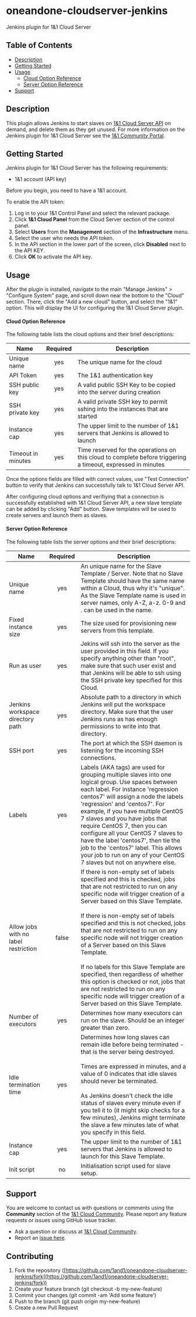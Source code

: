 # oneandone-cloudserver-jenkins
Jenkins plugin for 1&amp;1 Cloud Server

## Table of Contents

* [Description](#description)
* [Getting Started](#getting-started)
* [Usage](#usage)
    * [Cloud Option Reference](#cloud-option-reference)
    * [Server Option Reference](#server-option-reference)
* [Support](#support)

## Description

This plugin allows Jenkins to start slaves on [1&1 Cloud Server API](https://cloudpanel-api.1and1.com/documentation/index_en.html) on demand, and delete them as they get unused. For more information on the Jenkins plugin for 1&amp;1 Cloud Server see the [1&1 Community Portal](https://www.1and1.com/cloud-community/).

## Getting Started

Jenkins plugin for 1&amp;1 Cloud Server has the following requirements:

* 1&1 account (API key)

Before you begin, you need to have a 1&1 account.

To enable the API token:

1. Log in to your 1&1 Control Panel and select the relevant package.
2. Click **1&1 Cloud Panel** from the Cloud Server section of the control panel.
3. Select **Users** from the **Management** section of the **Infrastructure** menu.
4. Select the user who needs the API token.
5. In the API section in the lower part of the screen, click **Disabled** next to the API KEY.
6. Click **OK** to activate the API key.

## Usage

After the plugin is installed, navigate to the main "Manage Jenkins" > "Configure System" page, and scroll down near the bottom to the "Cloud" section. There, click the "Add a new cloud" button, and select the "1&amp;1" option. This will display the UI for configuring the 1&amp;1 Cloud Server plugin. 

#### Cloud Option Reference

The following table lists the cloud options and their brief descriptions:

| Name | Required | Description |
| --- | :-: | --- |
| Unique name | yes | The unique name for the cloud |
| API Token | yes | The 1&amp;1 authentication key |
| SSH public key | yes | A valid public SSH Key to be copied into the server during creation |
| SSH private key | yes | A valid private SSH key to permit sshing into the instances that are started |
| Instance cap | yes | The upper limit to the number of 1&amp;1 servers that Jenkins is allowed to launch |
| Timeout in minutes | yes | Time reserved for the operations on this cloud to complete before triggering a timeout, expressed in minutes |

Once the options fields are filled with correct values, use "Test Connection" button to verify that Jenkins can successfully talk to 1&amp;1 Cloud Server API.

After configuring cloud options and verifiying that a connection is successfully established with 1&amp;1 Cloud Server API, a new slave template can be added by clicking "Add" button. Slave templates will be used to create servers and launch them as slaves. 

#### Server Option Reference

The following table lists the server options and their brief descriptions:

| Name | Required | Description |
| --- | :-: | --- |
| Unique name | yes | An unique name for the Slave Template / Server. Note that no Slave Template should have the same name within a Cloud, thus why it's "unique". As the Slave Template name is used in server names, only A-Z, a-z. 0-9 and . can be used in the name. |
| Fixed instance size | yes | The size used for provisioning new servers from this template. |
| Run as user | yes | Jekins will ssh into the server as the user provided in this field. If you specify anything other than "root", make sure that such user exist and that Jenkins will be able to ssh using the SSH private key specified for this Cloud. |
| Jenkins workspace directory path | yes | Absolute path to a directory in which Jenkins will put the workspace directory. Make sure that the user Jenkins runs as has enough permissions to write into that directory. |
| SSH port | yes | The port at which the SSH daemon is listening for the incoming SSH connections. |
| Labels | yes | Labels (AKA tags) are used for grouping multiple slaves into one logical group. Use spaces between each label. For instance 'regression centos7' will assign a node the labels 'regression' and 'centos7'. For example, if you have multiple CentOS 7 slaves and you have jobs that require CentOS 7, then you can configure all your CentOS 7 slaves to have the label 'centos7', then tie the job to the 'centos7' label. This allows your job to run on any of your CentOS 7 slaves but not on anywhere else. |
| Allow jobs with no label restriction | false | If there is non-empty set of labels specified and this is checked, jobs that are not restricted to run on any specific node will trigger creation of a Server based on this Slave Template.</br></br>If there is non-empty set of labels specified and this is not checked, jobs that are not restricted to run on any specific node will not trigger creation of a Server based on this Slave Template.</br></br>If no labels for this Slave Template are specified, then regardless of whether this option is checked or not, jobs that are not restricted to run on any specific node will trigger creation of a Server based on this Slave Template. |
| Number of executors | yes | Determines how many executors can run on the slave. Should be an integer greater than zero. |
| Idle termination time | yes | Determines how long slaves can remain idle before being terminated - that is the server being destroyed.</br></br>Times are expressed in minutes, and a value of 0 indicates that idle slaves should never be terminated.</br></br>As Jenkins doesn't check the idle status of slaves every minute even if you tell it to (it might skip checks for a few minutes), Jenkins might terminate the slave a few minutes late of what you specify in this field. |
| Instance cap | yes | The upper limit to the number of 1&1 servers that Jenkins is allowed to launch for this Slave Template. |
| Init script | no | Initialisation script used for slave setup. |

## Support

You are welcome to contact us with questions or comments using the **Community** section of the [1&1 Cloud Community](https://www.1and1.com/cloud-community). Please report any feature requests or issues using GitHub issue tracker.

* Ask a question or discuss at [1&1 Cloud Community](https://www.1and1.com/cloud-community).
* Report an [issue here](https://github.com/1and1/oneandone-cloudserver-jenkins/issues).

## Contributing

1. Fork the repository ([https://github.com/1and1/oneandone-cloudserver-jenkins/fork](https://github.com/1and1/oneandone-cloudserver-jenkins/fork))
2. Create your feature branch (git checkout -b my-new-feature)
3. Commit your changes (git commit -am 'Add some feature')
4. Push to the branch (git push origin my-new-feature)
5. Create a new Pull Request
